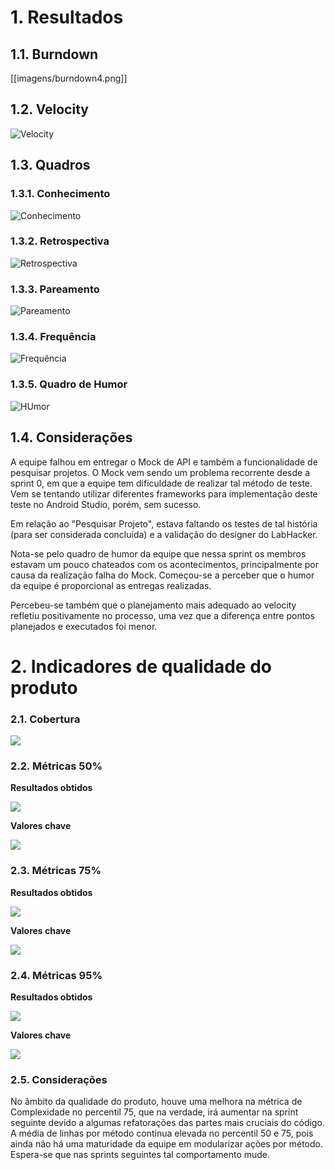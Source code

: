 # 1. Resultados

## 1.1. Burndown

[[imagens/burndown4.png]]

## 1.2. Velocity

![Velocity](https://raw.githubusercontent.com/wiki/fga-gpp-mds/2016.2-Time01-WikiLegis/imagens/velocity4.png)

## 1.3. Quadros

### 1.3.1. Conhecimento

![Conhecimento](https://raw.githubusercontent.com/wiki/fga-gpp-mds/2016.2-Time01-WikiLegis/imagens/conhecimento4.jpg)

### 1.3.2. Retrospectiva

![Retrospectiva](https://raw.githubusercontent.com/wiki/fga-gpp-mds/2016.2-Time01-WikiLegis/imagens/RetrospectivaS4.jpg)

### 1.3.3. Pareamento

![Pareamento](https://raw.githubusercontent.com/wiki/fga-gpp-mds/2016.2-Time01-WikiLegis/imagens/pair4.jpg)

### 1.3.4. Frequência

![Frequẽncia](https://raw.githubusercontent.com/wiki/fga-gpp-mds/2016.2-Time01-WikiLegis/imagens/presencaS4.png)

### 1.3.5. Quadro de Humor

![HUmor](https://raw.githubusercontent.com/wiki/fga-gpp-mds/2016.2-Time01-WikiLegis/imagens/sent3.jpg)

## 1.4. Considerações

A equipe falhou em entregar o Mock de API e também a funcionalidade de pesquisar projetos. O Mock vem sendo um problema recorrente desde a sprint 0, em que a equipe tem dificuldade de realizar tal método de teste. Vem se tentando utilizar diferentes frameworks para implementação deste teste no Android Studio, porém, sem sucesso. 

Em relação ao "Pesquisar Projeto", estava faltando os testes de tal história (para ser considerada concluída) e a validação do designer do LabHacker.

Nota-se pelo quadro de humor da equipe que nessa sprint os membros estavam um pouco chateados com os acontecimentos, principalmente por causa da realização falha do Mock. Começou-se a perceber que o humor da equipe é proporcional as entregas realizadas.

Percebeu-se também que o planejamento mais adequado ao velocity refletiu positivamente no processo, uma vez que a diferença entre pontos planejados e executados foi menor.

# 2. Indicadores de qualidade do produto

### 2.1. Cobertura

![](https://raw.githubusercontent.com/wiki/fga-gpp-mds/2016.2-Time01-WikiLegis/imagens/coverage_s5.png)

### 2.2. Métricas 50%

**Resultados obtidos**

![](https://raw.githubusercontent.com/wiki/fga-gpp-mds/2016.2-Time01-WikiLegis/imagens/sprint4_mean.png)

**Valores chave**

![](https://raw.githubusercontent.com/wiki/fga-gpp-mds/2016.2-Time01-WikiLegis/imagens/valores_0.png)

### 2.3. Métricas 75%

**Resultados obtidos**

![](https://raw.githubusercontent.com/wiki/fga-gpp-mds/2016.2-Time01-WikiLegis/imagens/sprint4_upper.png)

**Valores chave**

![](https://raw.githubusercontent.com/wiki/fga-gpp-mds/2016.2-Time01-WikiLegis/imagens/valores_75.png)

### 2.4. Métricas 95%

**Resultados obtidos**

![](https://raw.githubusercontent.com/wiki/fga-gpp-mds/2016.2-Time01-WikiLegis/imagens/sprint4_ninety.png)

**Valores chave**

![](https://raw.githubusercontent.com/wiki/fga-gpp-mds/2016.2-Time01-WikiLegis/imagens/valores_95.png)

### 2.5. Considerações

No âmbito da qualidade do produto, houve uma melhora na métrica de Complexidade no percentil 75, que na verdade, irá aumentar na sprint seguinte devido a algumas refatorações das partes mais cruciais do código. A média de linhas por método continua elevada no percentil 50 e 75, pois ainda não há uma maturidade da equipe em modularizar ações por método. Espera-se que nas sprints seguintes tal comportamento mude.